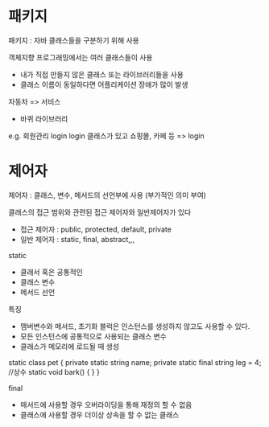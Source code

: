 # 패키지

패키지 : 자바 클래스들을 구분하기 위해 사용

객체지향 프로그래밍에서는 여러 클래스들이 사용
- 내가 직접 만들지 않은 클래스 또는 라이브러리들을 사용
- 클래스 이름이 동일하다면 어플리케이션 장애가 많이 발생


자동차 => 서비스
- 바퀴 라이브러리

e.g.
회원관리 login
login 클래스가 있고
쇼핑몰, 카페 등 => login



# 제어자

제어자 : 클래스, 변수, 메서드의 선언부에 사용 (부가적인 의미 부여)

클래스의 접근 범위와 관련된 접근 제어자와 일반제어자가 있다

- 접근 제어자 : public, protected, default, private
- 일반 제어자 : static, final, abstract,,,

static
- 클래서 혹은 공통적인
- 클래스 변수
- 메서드 선언

특징
- 맴버변수와 메서드, 초기화 블럭은 인스턴스를 생성하지 않고도 사용할 수 있다.
- 모든 인스턴스에 공통적으로 사용되는 클래스 변수
- 클래스가 메모리에 로드될 때 생성


static class pet {
    private static string name;
    private static final string leg = 4;        //상수
    static void bark() {
    }
}


final
- 매서드에 사용할 경우 오버라이딩을 통해 재정의 할 수 없음
- 클래스에 사용할 경우 더이상 상속을 할 수 없는 클래스
